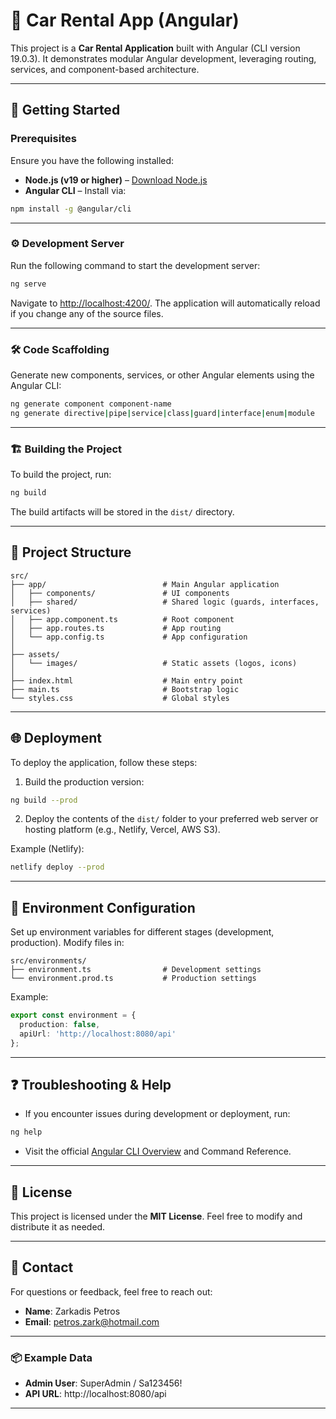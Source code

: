 # 🚗 Car Rental App (Angular)

This project is a **Car Rental Application** built with Angular (CLI version 19.0.3). It demonstrates modular Angular development, leveraging routing, services, and component-based architecture.

---

## 🚀 Getting Started

### Prerequisites
Ensure you have the following installed:
- **Node.js (v19 or higher)** – [Download Node.js](https://nodejs.org/)
- **Angular CLI** – Install via:
```bash
npm install -g @angular/cli
```

---

### ⚙️ Development Server
Run the following command to start the development server:
```bash
ng serve
```
Navigate to [http://localhost:4200/](http://localhost:4200/). The application will automatically reload if you change any of the source files.

---

### 🛠️ Code Scaffolding
Generate new components, services, or other Angular elements using the Angular CLI:
```bash
ng generate component component-name
ng generate directive|pipe|service|class|guard|interface|enum|module
```

---

### 🏗️ Building the Project
To build the project, run:
```bash
ng build
```
The build artifacts will be stored in the `dist/` directory.

---

## 📂 Project Structure
```
src/
├── app/                          # Main Angular application
│   ├── components/               # UI components
│   ├── shared/                   # Shared logic (guards, interfaces, services)
│   ├── app.component.ts          # Root component
│   ├── app.routes.ts             # App routing
│   └── app.config.ts             # App configuration
│
├── assets/                        
│   └── images/                   # Static assets (logos, icons)
│
├── index.html                    # Main entry point
├── main.ts                       # Bootstrap logic
└── styles.css                    # Global styles
```

---

## 🌐 Deployment

To deploy the application, follow these steps:
1. Build the production version:
```bash
ng build --prod
```
2. Deploy the contents of the `dist/` folder to your preferred web server or hosting platform (e.g., Netlify, Vercel, AWS S3).

Example (Netlify):
```bash
netlify deploy --prod
```

---

## 📄 Environment Configuration
Set up environment variables for different stages (development, production). Modify files in:
```
src/environments/
├── environment.ts                # Development settings
└── environment.prod.ts           # Production settings
```
Example:
```typescript
export const environment = {
  production: false,
  apiUrl: 'http://localhost:8080/api'
};
```

---

## ❓ Troubleshooting & Help
- If you encounter issues during development or deployment, run:
```bash
ng help
```
- Visit the official [Angular CLI Overview](https://angular.io/cli) and Command Reference.

---

## 📜 License
This project is licensed under the **MIT License**. Feel free to modify and distribute it as needed.

---

## 📧 Contact
For questions or feedback, feel free to reach out:
- **Name**: Zarkadis Petros
- **Email**: petros.zark@hotmail.com

---

### 📦 Example Data
- **Admin User**: SuperAdmin / Sa123456!
- **API URL**: http://localhost:8080/api

---
